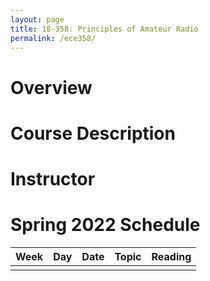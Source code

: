 ```yaml
---
layout: page
title: 18-358: Principles of Amateur Radio
permalink: /ece358/
---
```


# Overview

# Course Description

# Instructor

# Spring 2022 Schedule

| Week | Day | Date | Topic | Reading |
| --- | --- | --- | --- | --- |
|     |     |     |     |     |